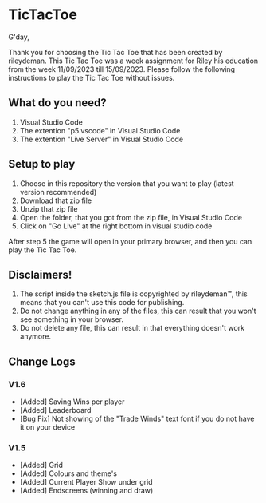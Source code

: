 # TicTacToe
G'day,

Thank you for choosing the Tic Tac Toe that has been created by rileydeman.
This Tic Tac Toe was a week assignment for Riley his education from the week 11/09/2023 till 15/09/2023.
Please follow the following instructions to play the Tic Tac Toe without issues.

## What do you need?
1. Visual Studio Code
2. The extention "p5.vscode" in Visual Studio Code
3. The extention "Live Server" in Visual Studio Code

## Setup to play
1. Choose in this repository the version that you want to play (latest version recommended)
2. Download that zip file
3. Unzip that zip file
4. Open the folder, that you got from the zip file, in Visual Studio Code
5. Click on "Go Live" at the right bottom in visual studio code

After step 5 the game will open in your primary browser, and then you can play the Tic Tac Toe.

## Disclaimers!
1. The script inside the sketch.js file is copyrighted by rileydeman™, this means that you can't use this code for publishing.
2. Do not change anything in any of the files, this can result that you won't see something in your browser.
3. Do not delete any file, this can result in that everything doesn't work anymore.

## Change Logs

### V1.6
- [Added] Saving Wins per player
- [Added] Leaderboard
- [Bug Fix] Not showing of the "Trade Winds" text font if you do not have it on your device

### V1.5
- [Added] Grid
- [Added] Colours and theme's
- [Added] Current Player Show under grid
- [Added] Endscreens (winning and draw)
